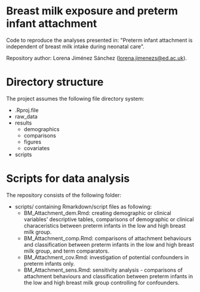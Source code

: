 # Breast milk exposure and preterm infant attachment

Code to reproduce the analyses presented in: "Preterm infant attachment is independent of breast milk intake during neonatal care".

Repository author: Lorena Jiménez Sánchez (lorena.jimenezs@ed.ac.uk).

# Directory structure

The project assumes the following file directory system:
- 	.Rproj.file
- 	raw_data
- 	results
	- 	demographics
	- 	comparisons
	- 	figures
	- 	covariates
- 	scripts

# Scripts for data analysis

The repository consists of the following folder:

- 	scripts/ containing Rmarkdown/script files as following:
	- 	BM_Attachment_dem.Rmd: creating demographic or clinical variables' descriptive tables, comparisons of demographic or clinical characeristics between preterm infants in the low and high breast milk group.
	- 	BM_Attachment_comp.Rmd: comparisons of attachment behaviours and classification between preterm infants in the low and high breast milk group, and term comparators.
	- 	BM_Attachment_cov.Rmd: investigation of potential confounders in preterm infants only.
	- 	BM_Attachment_sens.Rmd: sensitivity analysis - comparisons of attachment behaviours and classification between preterm infants in the low and high breast milk group controlling for confounders.
